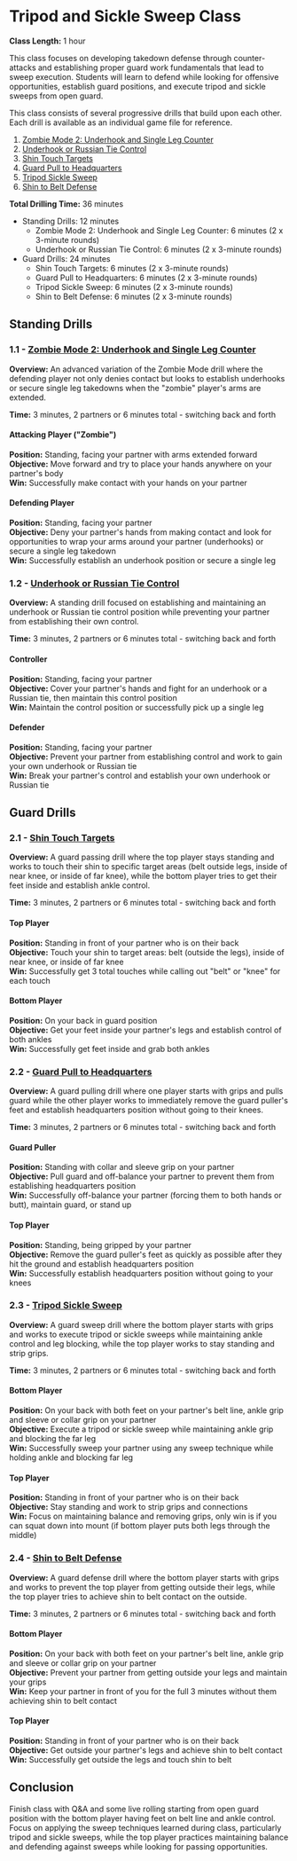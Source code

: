 # Tripod and Sickle Sweep Class
**Class Length:** 1 hour

This class focuses on developing takedown defense through counter-attacks and establishing proper guard work fundamentals that lead to sweep execution. Students will learn to defend while looking for offensive opportunities, establish guard positions, and execute tripod and sickle sweeps from open guard.

This class consists of several progressive drills that build upon each other. Each drill is available as an individual game file for reference.

1. [Zombie Mode 2: Underhook and Single Leg Counter](https://mennlo.github.io/grappling-games/md-viewer.html?file=games/standing/zombie-mode-underhook-single-leg-counter.md)
2. [Underhook or Russian Tie Control](https://mennlo.github.io/grappling-games/md-viewer.html?file=games/standing/underhook-russian-tie-control.md)
3. [Shin Touch Targets](https://mennlo.github.io/grappling-games/md-viewer.html?file=games/guard/supine/shin-touch-targets.md)
4. [Guard Pull to Headquarters](https://mennlo.github.io/grappling-games/md-viewer.html?file=games/guard/guard-pull-to-headquarters.md)
5. [Tripod Sickle Sweep](https://mennlo.github.io/grappling-games/md-viewer.html?file=games/guard/supine/tripod-sickle-sweep.md)
6. [Shin to Belt Defense](https://mennlo.github.io/grappling-games/md-viewer.html?file=games/guard/supine/shin-to-belt-defense.md)

**Total Drilling Time:** 36 minutes
- Standing Drills: 12 minutes
  - Zombie Mode 2: Underhook and Single Leg Counter: 6 minutes (2 x 3-minute rounds)
  - Underhook or Russian Tie Control: 6 minutes (2 x 3-minute rounds)
- Guard Drills: 24 minutes
  - Shin Touch Targets: 6 minutes (2 x 3-minute rounds)
  - Guard Pull to Headquarters: 6 minutes (2 x 3-minute rounds)
  - Tripod Sickle Sweep: 6 minutes (2 x 3-minute rounds)
  - Shin to Belt Defense: 6 minutes (2 x 3-minute rounds)

## Standing Drills

### 1.1 - [Zombie Mode 2: Underhook and Single Leg Counter](https://mennlo.github.io/grappling-games/md-viewer.html?file=games/standing/zombie-mode-underhook-single-leg-counter.md)

**Overview:** An advanced variation of the Zombie Mode drill where the defending player not only denies contact but looks to establish underhooks or secure single leg takedowns when the "zombie" player's arms are extended.

**Time:** 3 minutes, 2 partners or 6 minutes total - switching back and forth

#### Attacking Player ("Zombie")
**Position:** Standing, facing your partner with arms extended forward  
**Objective:** Move forward and try to place your hands anywhere on your partner's body  
**Win:** Successfully make contact with your hands on your partner  

#### Defending Player
**Position:** Standing, facing your partner  
**Objective:** Deny your partner's hands from making contact and look for opportunities to wrap your arms around your partner (underhooks) or secure a single leg takedown  
**Win:** Successfully establish an underhook position or secure a single leg  

### 1.2 - [Underhook or Russian Tie Control](https://mennlo.github.io/grappling-games/md-viewer.html?file=games/standing/underhook-russian-tie-control.md)

**Overview:** A standing drill focused on establishing and maintaining an underhook or Russian tie control position while preventing your partner from establishing their own control.

**Time:** 3 minutes, 2 partners or 6 minutes total - switching back and forth

#### Controller
**Position:** Standing, facing your partner  
**Objective:** Cover your partner's hands and fight for an underhook or a Russian tie, then maintain this control position  
**Win:** Maintain the control position or successfully pick up a single leg  

#### Defender
**Position:** Standing, facing your partner  
**Objective:** Prevent your partner from establishing control and work to gain your own underhook or Russian tie  
**Win:** Break your partner's control and establish your own underhook or Russian tie  

## Guard Drills

### 2.1 - [Shin Touch Targets](https://mennlo.github.io/grappling-games/md-viewer.html?file=games/guard/supine/shin-touch-targets.md)

**Overview:** A guard passing drill where the top player stays standing and works to touch their shin to specific target areas (belt outside legs, inside of near knee, or inside of far knee), while the bottom player tries to get their feet inside and establish ankle control.

**Time:** 3 minutes, 2 partners or 6 minutes total - switching back and forth

#### Top Player
**Position:** Standing in front of your partner who is on their back  
**Objective:** Touch your shin to target areas: belt (outside the legs), inside of near knee, or inside of far knee  
**Win:** Successfully get 3 total touches while calling out "belt" or "knee" for each touch  

#### Bottom Player
**Position:** On your back in guard position  
**Objective:** Get your feet inside your partner's legs and establish control of both ankles  
**Win:** Successfully get feet inside and grab both ankles  

### 2.2 - [Guard Pull to Headquarters](https://mennlo.github.io/grappling-games/md-viewer.html?file=games/guard/guard-pull-to-headquarters.md)

**Overview:** A guard pulling drill where one player starts with grips and pulls guard while the other player works to immediately remove the guard puller's feet and establish headquarters position without going to their knees.

**Time:** 3 minutes, 2 partners or 6 minutes total - switching back and forth

#### Guard Puller
**Position:** Standing with collar and sleeve grip on your partner  
**Objective:** Pull guard and off-balance your partner to prevent them from establishing headquarters position  
**Win:** Successfully off-balance your partner (forcing them to both hands or butt), maintain guard, or stand up  

#### Top Player
**Position:** Standing, being gripped by your partner  
**Objective:** Remove the guard puller's feet as quickly as possible after they hit the ground and establish headquarters position  
**Win:** Successfully establish headquarters position without going to your knees  

### 2.3 - [Tripod Sickle Sweep](https://mennlo.github.io/grappling-games/md-viewer.html?file=games/guard/supine/tripod-sickle-sweep.md)

**Overview:** A guard sweep drill where the bottom player starts with grips and works to execute tripod or sickle sweeps while maintaining ankle control and leg blocking, while the top player works to stay standing and strip grips.

**Time:** 3 minutes, 2 partners or 6 minutes total - switching back and forth

#### Bottom Player
**Position:** On your back with both feet on your partner's belt line, ankle grip and sleeve or collar grip on your partner  
**Objective:** Execute a tripod or sickle sweep while maintaining ankle grip and blocking the far leg  
**Win:** Successfully sweep your partner using any sweep technique while holding ankle and blocking far leg  

#### Top Player
**Position:** Standing in front of your partner who is on their back  
**Objective:** Stay standing and work to strip grips and connections  
**Win:** Focus on maintaining balance and removing grips, only win is if you can squat down into mount (if bottom player puts both legs through the middle)

### 2.4 - [Shin to Belt Defense](https://mennlo.github.io/grappling-games/md-viewer.html?file=games/guard/supine/shin-to-belt-defense.md)

**Overview:** A guard defense drill where the bottom player starts with grips and works to prevent the top player from getting outside their legs, while the top player tries to achieve shin to belt contact on the outside.

**Time:** 3 minutes, 2 partners or 6 minutes total - switching back and forth

#### Bottom Player
**Position:** On your back with both feet on your partner's belt line, ankle grip and sleeve or collar grip on your partner  
**Objective:** Prevent your partner from getting outside your legs and maintain your grips  
**Win:** Keep your partner in front of you for the full 3 minutes without them achieving shin to belt contact  

#### Top Player
**Position:** Standing in front of your partner who is on their back  
**Objective:** Get outside your partner's legs and achieve shin to belt contact  
**Win:** Successfully get outside the legs and touch shin to belt  

## Conclusion

Finish class with Q&A and some live rolling starting from open guard position with the bottom player having feet on belt line and ankle control. Focus on applying the sweep techniques learned during class, particularly tripod and sickle sweeps, while the top player practices maintaining balance and defending against sweeps while looking for passing opportunities.
